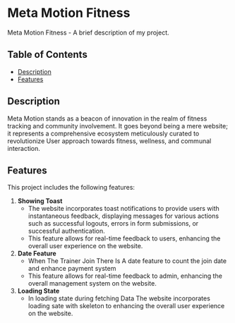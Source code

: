 # Meta Motion Fitness

Meta Motion Fitness  - A brief description of my project.

## Table of Contents

- [Description](#description)
- [Features](#features)

## Description

Meta Motion stands as a beacon of innovation in the realm of fitness tracking and community involvement. It goes beyond being a mere website; it represents a comprehensive ecosystem meticulously curated to revolutionize User approach towards fitness, wellness, and communal interaction.

## Features

This project includes the following features:

1. **Showing Toast**
   - The website incorporates toast notifications to provide users with instantaneous feedback, displaying messages for various actions such as       successful logouts, errors in form submissions, or successful authentication.
   - This feature allows for real-time feedback to users, enhancing the overall user experience on the website.
2. **Date Feature**
   - When The Trainer Join There Is A date feature to count the join date and enhance payment system
   - This feature allows for real-time feedback to admin, enhancing the overall management system  on the website.
3. **Loading State**
   - In loading state during fetching Data The website incorporates loading sate with skeleton to enhancing the overall user experience on the website.
